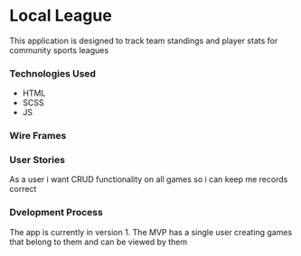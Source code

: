 # Local League

This application is designed to track team standings and player stats
for community sports leagues

### Technologies Used
- HTML
- SCSS
- JS
### Wire Frames

### User Stories
As a user i want  CRUD functionality on all games so i can keep me records correct


### Dvelopment Process
The app is currently in version 1.   The MVP has a single user creating games
that belong to them and can be viewed by them
